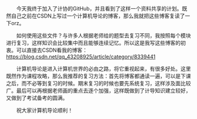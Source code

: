 　　今天我终于加入了计协的GitHub，并且看到了这样一个资料共享的计划。既然自己之前在CSDN上写过一个计算机导论的博客，那么我就把这些博客复读了一下orz。

　　如何使用这些文件？与许多人根据老师给的题型去复习不同，我按照每个模块进行复习，这样知识会比较集中而且能够连续记忆。所以这是我写这些博客的初衷。可以直接去CSDN看我的博客：https://blog.csdn.net/qq_43208925/article/category/8339441

　　计算机导论是进入计算机世界的必由之路，将它重视起来，有很多好处。这里既然作为课程攻略，那么我推荐的复习方法：首先将博客都通读一遍，可以是下课之后，而不必等到复习的时候。期末复习的时候也要先系统复习，这样涉及面比较广。最后可以再根据老师画的重点去逐个加强，这样既做到了计导知识建立较好，又做到了考试备考的圆满。

　　祝大家计算机导论顺利！
